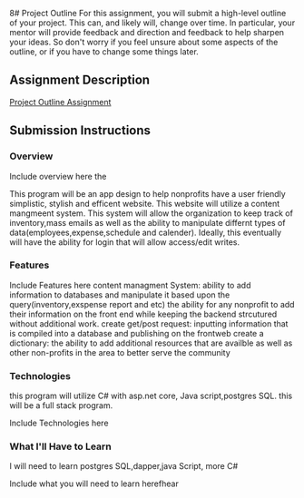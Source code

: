 8# Project Outline
For this assignment, you will submit a high-level outline of your project. This can, and likely will, change over time. In particular, your mentor will provide feedback and direction and feedback to help sharpen your ideas. So don't worry if you feel unsure about some aspects of the outline, or if you have to change some things later.

## Assignment Description
[Project Outline Assignment](https://education.launchcode.org/liftoff/assignments/project-outline/)

## Submission Instructions

### Overview
Include overview here the 

This program will be an app design to help nonprofits have a user friendly simplistic, stylish and efficent website.  This website will utilize a content mangmeent system. This system will allow the organization to keep track of inventory,mass emails as well as the ability to manipulate differnt types of data(employees,expense,schedule and calender). Ideally, this eventually will have the ability for login that will allow access/edit writes.
### Features
Include Features here
content managment System: ability to add information to databases and manipulate it based upon the query(inventory,exspense report and etc)
the ability for any nonprofit to add their information on the front end while keeping the backend strcutured without additional work.
create get/post request: inputting information that is compiled into a database and publishing on the frontweb
create a dictionary: the ability to add additional resources that are availble as well as other non-profits in the area to better serve the community

### Technologies
this program will utilize C# with asp.net core, Java script,postgres SQL. this will be a full stack program. 

Include Technologies here

### What I'll Have to Learn
I will need to learn postgres SQL,dapper,java Script, more C#

Include what you will need to learn herefhear